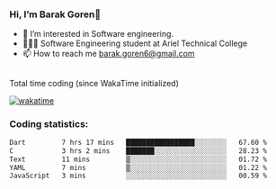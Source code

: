 ###  Hi, I’m Barak Goren👋
- 👀 I’m interested in Software engineering.
- 👨🏼‍🎓 Software Engineering student at Ariel Technical College
- 📫 How to reach me barak.goren6@gmail.com
##
Total time coding (since WakaTime initialized)

[![wakatime](https://wakatime.com/badge/user/5cc5ec80-a806-4ca2-a704-db29274e48cd.svg)](https://wakatime.com/@5cc5ec80-a806-4ca2-a704-db29274e48cd)

   
### Coding statistics:

<!--START_SECTION:waka-->

```txt
Dart         7 hrs 17 mins   █████████████████░░░░░░░░   67.60 %
C            3 hrs 2 mins    ███████░░░░░░░░░░░░░░░░░░   28.23 %
Text         11 mins         ▒░░░░░░░░░░░░░░░░░░░░░░░░   01.72 %
YAML         7 mins          ▒░░░░░░░░░░░░░░░░░░░░░░░░   01.22 %
JavaScript   3 mins          ░░░░░░░░░░░░░░░░░░░░░░░░░   00.59 %
```

<!--END_SECTION:waka-->

<!---
barakgoren/barakgoren is a ✨ special ✨ repository because its `README.md` (this file) appears on your GitHub profile.
You can click the Preview link to take a look at your changes.
--->
